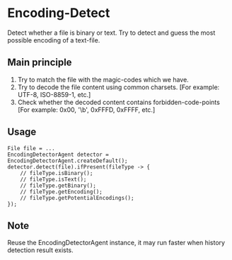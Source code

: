 # Encoding-Detect

Detect whether a file is binary or text.
Try to detect and guess the most possible encoding of a text-file.

## Main principle

1. Try to match the file with the magic-codes which we have.
2. Try to decode the file content using common charsets. [For example: UTF-8, ISO-8859-1, etc.]
3. Check whether the decoded content contains forbidden-code-points [For example: 0x00, '\b', 0xFFFD, 0xFFFF, etc.]

## Usage

    File file = ...
    EncodingDetectorAgent detector = EncodingDetectorAgent.createDefault();
    detector.detect(file).ifPresent(fileType -> {
        // fileType.isBinary();
        // fileType.isText();
        // fileType.getBinary();
        // fileType.getEncoding();
        // fileType.getPotentialEncodings();
    });
    
## Note

Reuse the EncodingDetectorAgent instance, it may run faster when history detection result exists. 
